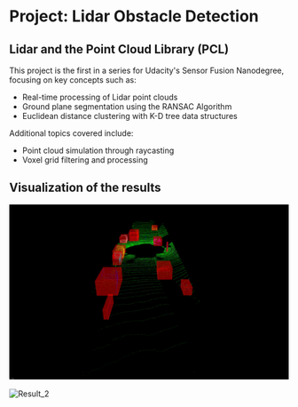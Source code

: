 # Project: Lidar Obstacle Detection

## Lidar and the Point Cloud Library (PCL)
This project is the first in a series for Udacity's Sensor Fusion Nanodegree, focusing on key concepts such as:

* Real-time processing of Lidar point clouds
* Ground plane segmentation using the RANSAC Algorithm
* Euclidean distance clustering with K-D tree data structures

Additional topics covered include:
* Point cloud simulation through raycasting
* Voxel grid filtering and processing

## Visualization of the results 

![Result_1](https://github.com/1Px-Vision/Vision-Based-Off-Road-Hazard-Detection-for-Freespace-Navigation/blob/main/Project_Lidar_Obstacle_Detection/lidar-results-road_only.gif)

![Result_2](https://github.com/1Px-Vision/Vision-Based-Off-Road-Hazard-Detection-for-Freespace-Navigation/blob/main/Project_Lidar_Obstacle_Detection/lidar-results.gif)
